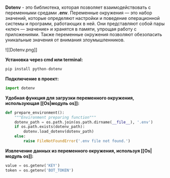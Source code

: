 **Dotenv** - это библиотека, которая позволяет взаимодействовать с переменными средами **.env**. Переменные окружения — это набор значений, которые определяют настройки и поведение операционной системы и программ, работающих в ней. Они представляют собой пары «ключ — значение» и хранятся в памяти, упрощая работу с приложениями. Также переменные окружения позволяют обезопасить уникальные значения от внимания злоумышленников.

![[Dotenv.png]]

**Установка через cmd или terminal:**

```Python
pip install python-dotenv
```

**Подключение в проект:**

```Python
import dotenv
```

**Удобная функция для загрузки переменного окружения, использующая [[Os|модуль os]]:**

```Python
def prepare_environment():
    """Environment preparing function"""
    dotenv_path = os.path.join(os.path.dirname(__file__), '.env')
    if os.path.exists(dotenv_path):
        dotenv.load_dotenv(dotenv_path)
    else:
        raise FileNotFoundError('.env file not found.')
```

**Извлечение данных из переменного окружения, используя [[Os|модуль os]]:**

```Python
value = os.getenv('KEY')
token = os.getenv('BOT_TOKEN')
```